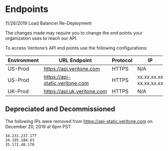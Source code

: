 # Endpoints

11/26/2019 Load Balancer Re-Deployment

The changes made may require you to change the end points your organization uses to reach our API.

To access Veritone’s API end points use the following configurations:

| Environment | URL Endpoint                    | Protocol | IP                            |
|-------------|---------------------------------|----------|-------------------------------|
| US-Prod     | https://api.veritone.com        | HTTPS    | N/A                           |
| US-Prod     | https://api-static.veritone.com | HTTPS    | xx.xx.xx.xx <br/> xx.xx.xx.xx |
| UK-Prod     | https://api.uk.veritone.com     | HTTPS    | N/A                           |

## Depreciated and Decommissioned

The following IPs were removed from https://api-static.veritone.com on December 20, 2019 at 6pm PST

    34.231.237.177
    34.195.184.63
    35.171.48.170